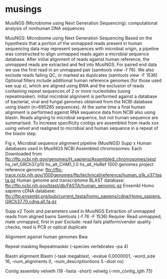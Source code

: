 # musings
MusiNGS (Microbiome using Next Generation Sequencing): computational analysis of nonhuman DNA sequences

MusiNGS: Microbiome using Next Generation Sequencing
Based on the hypothesis that a portion of the unmapped reads present in human sequencing data may represent sequences with microbial origin, a pipeline was constructed to align unmapped reads again a microbial sequence database.
After initial alignment of reads against human reference, the unmapped reads are extracted and fed into MusiNGS. For paired end data we use the first read in an unmapped pair (samtools view -f 76). We also exclude reads failing QC, or marked as duplicates (samtools view -F 1536)
Optional filters include additional human reference genomes (for those used see sup x), which are aligned using BWA and the exclusion of reads containing repeat sequences of 2 or more nucleotides (using repeatmasker).
Initial microbial alignment is performed against a database of bacterial, viral and fungal genomes obtained from the NCBI database using blastn (n=695285 sequences). At the same time a final human alignment is performed against RNA sequence data from NCBI also using blastn. Reads aligning to microbial sequence, but not human sequence are summarised.
To increase specificity contigs are assembled from reads xxx using velvet and realigned to microbial and human sequence in a repeat of the blastn step.


Fig x, Microbial sequence alignment pipeline (MusiNGS)
Supp x Human databases used in MusiNGS
NCBI Assembled chromosomes:
Each Downloaded from ftp://ftp.ncbi.nih.gov/genomes/H_sapiens/Assembled_chromosomes/seq/
hs_ref_GRCh37.p10
hs_alt_CHM1_1.0 
hs_alt_HuRef
1000 genomes project reference genome:
ftp://ftp-trace.ncbi.nih.gov/1000genomes/ftp/technical/reference/human_g1k_v37.fasta.gz
Human genome and transcriptome BLAST database:
ftp://ftp.ncbi.nih.gov/blast/db/FASTA/human_genomic.gz
Ensembl Homo sapiens  cDNA database:
ftp://ftp.ensembl.org/pub/current_fasta/homo_sapiens/cdna/Homo_sapiens.GRCh37.70.cdna.all.fa.gz

Supp x2 Tools and parameters used in MusiNGS
Extraction of unmapped reads from aligned bams
Samtools (-f 76 -F 1536)
Require: Read unmapped, mate unmapped, first in pair
Exclude: read fails platform/vendor quality checks, read is PCR or optical duplicate

Alignment against human genomes
Bwa 

Repeat masking
Repeatmasker  (-species vertebrates –pa 4)

Blastn alignment
Blastn (-task megablast, -evalue 0.0000001, -word_size 16, -num_alignments 0, -num_descriptiontions 5 –dust no)

Contig assembly
velveth  (19 -fasta -short)
velvetg (-min_contig_lgth 75)
